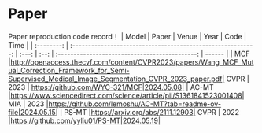 # Paper
Paper reproduction code record！
|   Model        |                            Paper                       | Venue | Year |                      Code                      | Time   |
| :--------:     | :----------------------------------------------------------: | :---: | :--: | :--------------------------------------------: | ------ |
|   MCF          |http://openaccess.thecvf.com/content/CVPR2023/papers/Wang_MCF_Mutual_Correction_Framework_for_Semi-Supervised_Medical_Image_Segmentation_CVPR_2023_paper.pdf| CVPR | 2023 |  https://github.com/WYC-321/MCF|2024.05.08|
|   AC-MT        |https://www.sciencedirect.com/science/article/pii/S1361841523001408| MIA | 2023 |https://github.com/lemoshu/AC-MT?tab=readme-ov-file|2024.05.15|
|   PS-MT        |https://arxiv.org/abs/2111.12903| CVPR | 2022 |https://github.com/yyliu01/PS-MT|2024.05.19|

